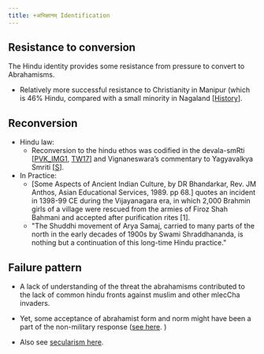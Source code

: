 ```yaml
---
title: +अभिज्ञानम् Identification
---
```


## Resistance to conversion

The Hindu identity provides some resistance from pressure to convert to Abrahamisms.

- Relatively more successful resistance to Christianity in Manipur (which is 46% Hindu, compared with a small minority in Nagaland \[[History](https://agnimaan.wordpress.com/2015/07/03/shifting-from-manupur-to-nagaland-christian-missionaries-resisted-by-vaishnavism/)\].

## Reconversion

- Hindu law:
    - Reconversion to the hindu ethos was codified in the devala-smRti \[[PVK_IMG1](https://imgur.com/8ZlWt2a), [TW17](https://twitter.com/vajrayudha11/status/865964633894649856)\] and Vignaneswara’s commentary to Yagyavalkya Smriti \[[S](http://swarajyamag.com/culture/caste-is-hardly-an-impediment-for-homecoming-hindus/)\].
- In Practice:
    - \[Some Aspects of Ancient Indian Culture, by DR Bhandarkar, Rev. JM Anthos, Asian Educational Services, 1989. pp 68.\] quotes an incident in 1398-99 CE during the Vijayanagara era, in which 2,000 Brahmin girls of a village were rescued from the armies of Firoz Shah Bahmani and accepted after purification rites \[1\].
    - "The Shuddhi movement of Arya Samaj, carried to many parts of the north in the early decades of 1900s by Swami Shraddhananda, is nothing but a continuation of this long-time Hindu practice."

## Failure pattern  

- A lack of understanding of the threat the abrahamisms contributed to the lack of common hindu fronts against muslim and other mlecCha invaders.
    
- Yet, some acceptance of abrahamist form and norm might have been a part of the non-military response ([see here](../../../rivals/abe-disease/abe-disease/). )  
    
- Also see [secularism here](../../../../rivals/0-theism/secularism/).
